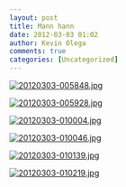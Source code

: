 ```yaml
---
layout: post
title: Mann hann
date: 2012-03-03 01:02
author: Kevin Olega
comments: true
categories: [Uncategorized]
---
```

<a href="http://philippineislandliving.com/wp-content/uploads/2012/03/20120303-005848.jpg"><img class="alignnone size-full" src="http://philippineislandliving.com/wp-content/uploads/2012/03/20120303-005848.jpg" alt="20120303-005848.jpg" /></a>

<a href="http://philippineislandliving.com/wp-content/uploads/2012/03/20120303-005928.jpg"><img class="alignnone size-full" src="http://philippineislandliving.com/wp-content/uploads/2012/03/20120303-005928.jpg" alt="20120303-005928.jpg" /></a>

<a href="http://philippineislandliving.com/wp-content/uploads/2012/03/20120303-010004.jpg"><img class="alignnone size-full" src="http://philippineislandliving.com/wp-content/uploads/2012/03/20120303-010004.jpg" alt="20120303-010004.jpg" /></a>

<a href="http://philippineislandliving.com/wp-content/uploads/2012/03/20120303-010046.jpg"><img class="alignnone size-full" src="http://philippineislandliving.com/wp-content/uploads/2012/03/20120303-010046.jpg" alt="20120303-010046.jpg" /></a>

<a href="http://philippineislandliving.com/wp-content/uploads/2012/03/20120303-010139.jpg"><img class="alignnone size-full" src="http://philippineislandliving.com/wp-content/uploads/2012/03/20120303-010139.jpg" alt="20120303-010139.jpg" /></a>

<a href="http://philippineislandliving.com/wp-content/uploads/2012/03/20120303-010219.jpg"><img class="alignnone size-full" src="http://philippineislandliving.com/wp-content/uploads/2012/03/20120303-010219.jpg" alt="20120303-010219.jpg" /></a>
